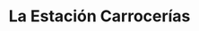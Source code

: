 ---
title: "La Estación Carrocerías"
url: /valle-de-trapaga-trapagaran/la-estacion-carrocerias/
shop: Autowerkstatt
---